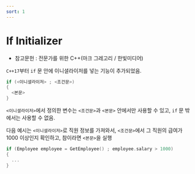 ```yaml
---
sort: 1
---
```


# If Initializer

* 참고문헌 : 전문가를 위한 C++(마크 그레고리 / 한빛미디어)

`C++17`부터 `if` 문 안에 이니셜라이저를 넣는 기능이 추가되었음.

```cpp
if (<이니셜라이저> ; <조건문>)
{
  <본문>
}
```

`<이니셜라이저>`에서 정의한 변수는 `<조건문>`과 `<본문>` 안에서만 사용할 수 있고, `if` 문 밖에서는 사용할 수 없음.

다음 예시는 `<이니셜라이저>`로 직원 정보를 가져와서, `<조건문>`에서 그 직원의 급여가 1000 이상인지 확인하고, 참이라면 `<본문>`을 실행
```cpp
if (Employee employee = GetEmployee() ; employee.salary > 1000)
{
  ...
}
```